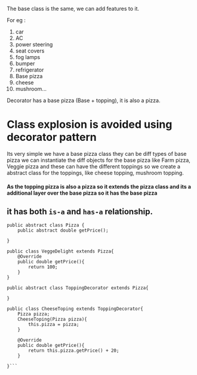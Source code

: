 The base class is the same, we can add features to it.

For eg : 
1. car 
  1. AC
  2. power steering
  3. seat covers
  4. fog lamps
  5. bumper 
  6. refrigerator
2. Base pizza
  1. cheese
  2. mushroom...

Decorator has a base pizza (Base + topping), it is also a pizza.

# Class explosion is avoided using decorator pattern 
Its very simple we have a base pizza class they can be diff types of base pizza we can instantiate the diff objects for the base pizza like Farm pizza, Veggie pizza and these can have the different toppings so we create a abstract class for the toppings, like cheese topping, mushroom topping.

#### As the topping pizza is also a pizza so it extends the pizza class and its a additional layer over the base pizza so it has the base pizza

## it has both `is-a` and `has-a` relationship.
```
public abstract class Pizza {
    public abstract double getPrice();

}
```

```
public class VeggeDelight extends Pizza{
    @Override
    public double getPrice(){
        return 100;
    }
}
```

```
public abstract class ToppingDecorator extends Pizza{

}
```

```
public class CheeseToping extends ToppingDecorator{
    Pizza pizza;
    CheeseToping(Pizza pizza){
        this.pizza = pizza;
    }

    @Override
    public double getPrice(){
        return this.pizza.getPrice() + 20;
    }

}```
